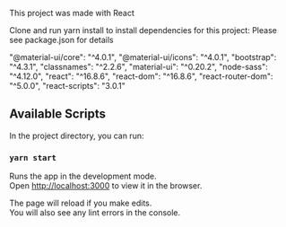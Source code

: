 This project was made with React

Clone and run yarn install to install dependencies for this project: Please see package.json for details

"@material-ui/core": "^4.0.1",
"@material-ui/icons": "^4.0.1",
"bootstrap": "^4.3.1",
"classnames": "^2.2.6",
"material-ui": "^0.20.2",
"node-sass": "^4.12.0",
"react": "^16.8.6",
"react-dom": "^16.8.6",
"react-router-dom": "^5.0.0",
"react-scripts": "3.0.1"

## Available Scripts

In the project directory, you can run:

### `yarn start`

Runs the app in the development mode.<br>
Open [http://localhost:3000](http://localhost:3000) to view it in the browser.

The page will reload if you make edits.<br>
You will also see any lint errors in the console.
